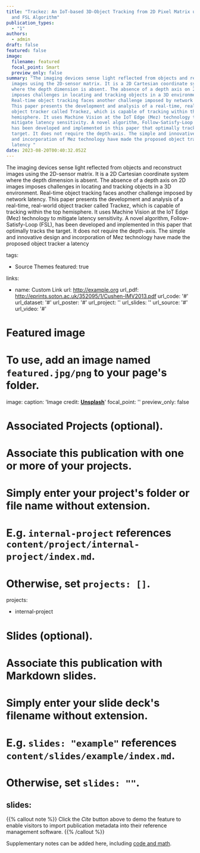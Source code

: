 ```yaml
---
title: "Trackez: An IoT-based 3D-Object Tracking from 2D Pixel Matrix using Mez
  and FSL Algorithm"
publication_types:
  - "1"
authors:
  - admin
draft: false
featured: false
image:
  filename: featured
  focal_point: Smart
  preview_only: false
summary: "The imaging devices sense light reflected from objects and reconstruct
  images using the 2D-sensor matrix. It is a 2D Cartesian coordinate system
  where the depth dimension is absent. The absence of a depth axis on 2D images
  imposes challenges in locating and tracking objects in a 3D environment.
  Real-time object tracking faces another challenge imposed by network latency.
  This paper presents the development and analysis of a real-time, real-world
  object tracker called Trackez, which is capable of tracking within the top
  hemisphere. It uses Machine Vision at the IoT Edge (Mez) technology to
  mitigate latency sensitivity. A novel algorithm, Follow-Satisfy-Loop (FSL),
  has been developed and implemented in this paper that optimally tracks the
  target. It does not require the depth-axis. The simple and innovative design
  and incorporation of Mez technology have made the proposed object tracker a
  latency "
date: 2023-08-20T00:40:32.052Z
---
```

The imaging devices sense light reflected from objects and reconstruct images using the 2D-sensor matrix. It is a 2D Cartesian coordinate system where the depth dimension is absent. The absence of a depth axis on 2D images imposes challenges in locating and tracking objects in a 3D environment. Real-time object tracking faces another challenge imposed by network latency. This paper presents the development and analysis of a real-time, real-world object tracker called Trackez, which is capable of tracking within the top hemisphere. It uses Machine Vision at the IoT Edge (Mez) technology to mitigate latency sensitivity. A novel algorithm, Follow-Satisfy-Loop (FSL), has been developed and implemented in this paper that optimally tracks the target. It does not require the depth-axis. The simple and innovative design and incorporation of Mez technology have made the proposed object tracker a latency

tags:
  - Source Themes
featured: true

links:
  - name: Custom Link
    url: http://example.org
url_pdf: http://eprints.soton.ac.uk/352095/1/Cushen-IMV2013.pdf
url_code: '#'
url_dataset: '#'
url_poster: '#'
url_project: ''
url_slides: ''
url_source: '#'
url_video: '#'

# Featured image
# To use, add an image named `featured.jpg/png` to your page's folder.
image:
  caption: 'Image credit: [**Unsplash**](https://unsplash.com/photos/pLCdAaMFLTE)'
  focal_point: ''
  preview_only: false

# Associated Projects (optional).
#   Associate this publication with one or more of your projects.
#   Simply enter your project's folder or file name without extension.
#   E.g. `internal-project` references `content/project/internal-project/index.md`.
#   Otherwise, set `projects: []`.
projects:
  - internal-project

# Slides (optional).
#   Associate this publication with Markdown slides.
#   Simply enter your slide deck's filename without extension.
#   E.g. `slides: "example"` references `content/slides/example/index.md`.
#   Otherwise, set `slides: ""`.
slides:
---

{{% callout note %}}
Click the _Cite_ button above to demo the feature to enable visitors to import publication metadata into their reference management software.
{{% /callout %}}

Supplementary notes can be added here, including [code and math](https://wowchemy.com/docs/content/writing-markdown-latex/).